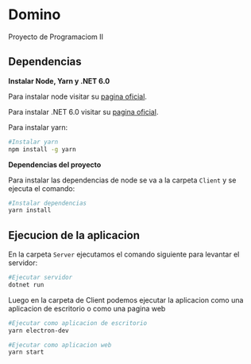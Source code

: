 # Domino

Proyecto de Programaciom II


## Dependencias

**Instalar Node, Yarn y .NET 6.0**

Para instalar node visitar su [pagina oficial](https://nodejs.org/).

Para instalar .NET 6.0 visitar su [pagina oficial](https://dotnet.microsoft.com/en-us/download/dotnet/6.0).

Para instalar yarn:

```bash
#Instalar yarn
npm install -g yarn
```

**Dependencias del proyecto**

Para instalar las dependencias de node se va a la carpeta `Client` y se ejecuta el comando:

```bash
#Instalar dependencias
yarn install
```

## Ejecucion de la aplicacion

En la carpeta `Server` ejecutamos el comando siguiente para levantar el servidor:

```bash
#Ejecutar servidor
dotnet run
```

Luego en la carpeta de Client podemos ejecutar la aplicacion como una aplicacion de escritorio o como una pagina web

``` bash
#Ejecutar como aplicacion de escritorio
yarn electron-dev

#Ejecutar como aplicacion web
yarn start
```
